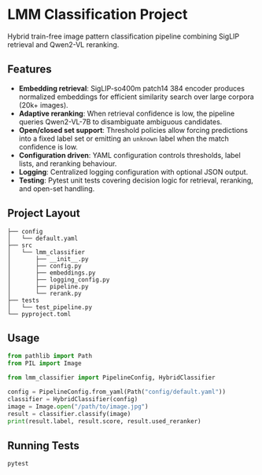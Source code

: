 # LMM Classification Project

Hybrid train-free image pattern classification pipeline combining SigLIP retrieval and Qwen2-VL reranking.

## Features

- **Embedding retrieval**: SigLIP-so400m patch14 384 encoder produces normalized embeddings for efficient similarity search over large corpora (20k+ images).
- **Adaptive reranking**: When retrieval confidence is low, the pipeline queries Qwen2-VL-7B to disambiguate ambiguous candidates.
- **Open/closed set support**: Threshold policies allow forcing predictions into a fixed label set or emitting an `unknown` label when the match confidence is low.
- **Configuration driven**: YAML configuration controls thresholds, label lists, and reranking behaviour.
- **Logging**: Centralized logging configuration with optional JSON output.
- **Testing**: Pytest unit tests covering decision logic for retrieval, reranking, and open-set handling.

## Project Layout

```
├── config
│   └── default.yaml
├── src
│   └── lmm_classifier
│       ├── __init__.py
│       ├── config.py
│       ├── embeddings.py
│       ├── logging_config.py
│       ├── pipeline.py
│       └── rerank.py
├── tests
│   └── test_pipeline.py
└── pyproject.toml
```

## Usage

```python
from pathlib import Path
from PIL import Image

from lmm_classifier import PipelineConfig, HybridClassifier

config = PipelineConfig.from_yaml(Path("config/default.yaml"))
classifier = HybridClassifier(config)
image = Image.open("/path/to/image.jpg")
result = classifier.classify(image)
print(result.label, result.score, result.used_reranker)
```

## Running Tests

```bash
pytest
```
